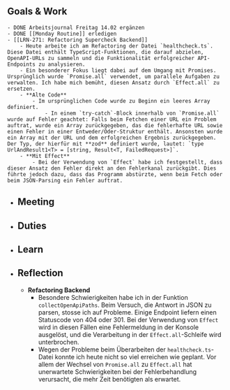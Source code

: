 ## Goals & Work
	- DONE Arbeitsjournal Freitag 14.02 ergänzen
	- DONE [[Monday Routine]] erledigen
	- [[LRN-271: Refactoring Supercheck Backend]]
		- Heute arbeite ich am Refactoring der Datei `healthcheck.ts`. Diese Datei enthält TypeScript-Funktionen, die darauf abzielen, OpenAPI-URLs zu sammeln und die Funktionalität erfolgreicher API-Endpoints zu analysieren.
		- Ein besonderer Fokus liegt dabei auf dem Umgang mit Promises. Ursprünglich wurde `Promise.all` verwendet, um parallele Aufgaben zu verwalten. Ich habe mich bemüht, diesen Ansatz durch `Effect.all` zu ersetzen.
		- **Alte Code**
			- Im ursprünglichen Code wurde zu Beginn ein leeres Array definiert.
				- In einem `try-catch`-Block innerhalb von `Promise.all` wurde auf Fehler geachtet: Falls beim Fetchen einer URL ein Problem auftrat, wurde ein Array zurückgegeben, das die fehlerhafte URL sowie einen Fehler in einer Entweder/Oder-Struktur enthält. Ansonsten wurde ein Array mit der URL und dem erfolgreichen Ergebnis zurückgegeben. Der Typ, der hierfür mit **zod** definiert wurde, lautet: `type UrlAndResult1<T> = [string, Result<T, FailedRequest>]`.
		- **Mit Effect**
			- Bei der Verwendung von `Effect` habe ich festgestellt, dass dieser Ansatz den Fehler direkt an den Fehlerkanal zurückgibt. Dies führte jedoch dazu, dass das Programm abstürzte, wenn beim Fetch oder beim JSON-Parsing ein Fehler auftrat.
- ## Meeting
- ## Duties
- ## Learn
- ## Reflection
	- **Refactoring Backend**
		- Besondere Schwierigkeiten habe ich in der Funktion `collectOpenApiPaths`. Beim Versuch, die Antwort in JSON zu parsen, stosse ich auf Probleme. Einige Endpoint liefern einen Statuscode von 404 oder 301. Bei der Verwendung von `Effect` wird in diesen Fällen eine Fehlermeldung in der Konsole ausgelöst, und die Verarbeitung in der `Effect.all`-Schleife wird unterbrochen.
		- Wegen der Probleme beim Überarbeiten der `healthcheck.ts`-Datei konnte ich heute nicht so viel erreichen wie geplant. Vor allem der Wechsel von `Promise.all` zu `Effect.all` hat unerwartete Schwierigkeiten bei der Fehlerbehandlung verursacht, die mehr Zeit benötigten als erwartet.